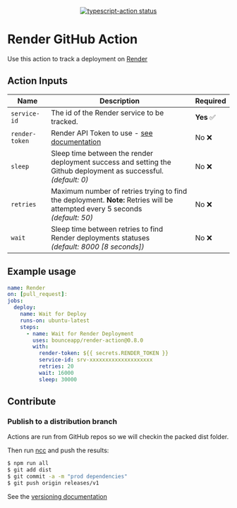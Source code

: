 <p align="center">
  <a href="https://github.com/Bounceapp/rendert-action/actions"><img alt="typescript-action status" src="https://github.com/Bounceapp/render-action/workflows/build/badge.svg"></a>
</p>

# Render GitHub Action

Use this action to track a deployment on [Render](https://render.com)

## Action Inputs

| Name           | Description                                                                                                                      | Required  |
| -------------- | -------------------------------------------------------------------------------------------------------------------------------- | --------- |
| `service-id`   | The id of the Render service to be tracked.                                                                                      | **Yes** ✅ |
| `render-token` | Render API Token to use - [see documentation](https://render.com/docs/api#creating-an-api-key)                                   | No ❌      |
| `sleep`        | Sleep time between the render deployment success and setting the Github deployment as successful.<br/>*(default: 0)*             | No ❌      |
| `retries`      | Maximum number of retries trying to find the deployment. **Note:** Retries will be attempted every 5 seconds</br>*(default: 50)* | No ❌      |
| `wait`         | Sleep time between retries to find Render deployments statuses<br/>*(default: 8000 [8 seconds])*                                 | No ❌      |

## Example usage

```yaml
name: Render
on: [pull_request]:
jobs:
  deploy:
    name: Wait for Deploy
    runs-on: ubuntu-latest
    steps:
      - name: Wait for Render Deployment
        uses: bounceapp/render-action@0.8.0
        with:
          render-token: ${{ secrets.RENDER_TOKEN }}
          service-id: srv-xxxxxxxxxxxxxxxxxxxx
          retries: 20
          wait: 16000
          sleep: 30000
```

## Contribute

### Publish to a distribution branch

Actions are run from GitHub repos so we will checkin the packed dist folder.

Then run [ncc](https://github.com/zeit/ncc) and push the results:

```bash
$ npm run all
$ git add dist
$ git commit -a -m "prod dependencies"
$ git push origin releases/v1
```

See the [versioning documentation](https://github.com/actions/toolkit/blob/master/docs/action-versioning.md)
